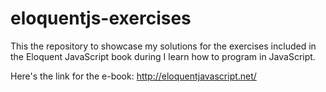 # eloquentjs-exercises
This the repository to showcase my solutions for the exercises included in the Eloquent JavaScript book during I learn how to program in JavaScript.

Here's the link for the e-book:
http://eloquentjavascript.net/
